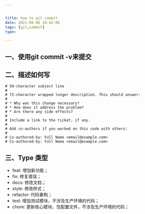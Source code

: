 ```yaml
---


title: how to git commit
date: 2021-06-06 20:42:06
tags: [git,commit]
type:

---
```



## 一、使用git commit -v来提交


## 二、描述如何写

```
# 50-character subject line
#
# 72-character wrapped longer description. This should answer:
#
# * Why was this change necessary?
# * How does it address the problem?
# * Are there any side effects?
#
# Include a link to the ticket, if any.
#
# Add co-authors if you worked on this code with others:
#
# Co-authored-by: Full Name <email@example.com>
# Co-authored-by: Full Name <email@example.com>
```


## 三、Type 类型

- feat: 增加新功能；
- fix: 修复错误；
- docs: 修改文档；
- style: 修改样式；
- refactor: 代码重构；
- test: 增加测试模块，不涉及生产环境的代码；
- chore: 更新核心模块，包配置文件，不涉及生产环境的代码；
